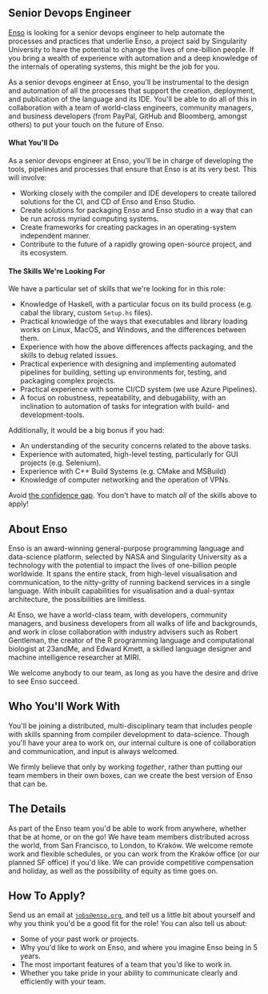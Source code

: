 ## Senior Devops Engineer
[Enso](https://enso.org) is looking for a senior devops engineer to help
automate the processes and practices that underlie Enso, a project said by
Singularity University to have the potential to change the lives of one-billion
people. If you bring a wealth of experience with automation and a deep knowledge
of the internals of operating systems, this might be the job for you.

As a senior devops engineer at Enso, you'll be instrumental to the design and
automation of all the processes that support the creation, deployment, and
publication of the language and its IDE. You'll be able to do all of this in
collaboration with a team of world-class engineers, community managers, and
business developers (from PayPal, GitHub and Bloomberg, amongst others) to put
your touch on the future of Enso.

#### What You'll Do
As a senior devops engineer at Enso, you'll be in charge of developing the
tools, pipelines and processes that ensure that Enso is at its very best.
This will involve:

- Working closely with the compiler and IDE developers to create tailored
  solutions for the CI, and CD of Enso and Enso Studio.
- Create solutions for packaging Enso and Enso studio in a way that can be run
  across myriad computing systems.
- Create frameworks for creating packages in an operating-system independent
  manner.
- Contribute to the future of a rapidly growing open-source project, and its
  ecosystem.

#### The Skills We're Looking For
We have a particular set of skills that we're looking for in this role:

- Knowledge of Haskell, with a particular focus on its build process (e.g. cabal
  the library, custom `Setup.hs` files).
- Practical knowledge of the ways that executables and library loading works on
  Linux, MacOS, and Windows, and the differences between them.
- Experience with how the above differences affects packaging, and the skills to
  debug related issues.
- Practical experience with designing and implementing automated pipelines for
  building, setting up environments for, testing, and packaging complex
  projects.
- Practical experience with some CI/CD system (we use Azure Pipelines).
- A focus on robustness, repeatability, and debugability, with an inclination to
  automation of tasks for integration with build- and development-tools.

Additionally, it would be a big bonus if you had:

- An understanding of the security concerns related to the above tasks.
- Experience with automated, high-level testing, particularly for GUI projects
  (e.g. Selenium).
- Experience with C++ Build Systems (e.g. CMake and MSBuild)
- Knowledge of computer networking and the operation of VPNs.

Avoid [the confidence gap](https://www.forbes.com/sites/womensmedia/2014/04/28/act-now-to-shrink-the-confidence-gap/).
You don't have to match _all_ of the skills above to apply!

## About Enso
Enso is an award-winning general-purpose programming language and data-science
platform, selected by NASA and Singularity University as a technology with the
potential to impact the lives of one-billion people worldwide. It spans the
entire stack, from high-level visualisation and communication, to the
nitty-gritty of running backend services in a single language. With inbuilt
capabilities for visualisation and a dual-syntax architecture, the possibilities
are limitless.

At Enso, we have a world-class team, with developers, community managers, and
business developers from all walks of life and backgrounds, and work in close
collaboration with industry advisers such as Robert Gentleman, the creator of
the R programming language and computational biologist at 23andMe, and Edward
Kmett, a skilled language designer and machine intelligence researcher at MIRI.

We welcome anybody to our team, as long as you have the desire and drive to see
Enso succeed.

## Who You'll Work With
You'll be joining a distributed, multi-disciplinary team that includes people
with skills spanning from compiler development to data-science. Though you'll
have your area to work on, our internal culture is one of collaboration and
communication, and input is always welcomed.

We firmly believe that only by working _together_, rather than putting our team
members in their own boxes, can we create the best version of Enso that can be.

## The Details
As part of the Enso team you'd be able to work from anywhere, whether that be at
home, or on the go! We have team members distributed across the world, from San
Francisco, to London, to Kraków. We welcome remote work and flexible schedules,
or you can work from the Kraków office (or our planned SF office) if you'd like.
We can provide competitive compensation and holiday, as well as the possibility
of equity as time goes on.

## How To Apply?
Send us an email at [`jobs@enso.org`](mailto:jobs@enso.org), and tell us a
little bit about yourself and why you think you'd be a good fit for the role!
You can also tell us about:

- Some of your past work or projects.
- Why you'd like to work on Enso, and where you imagine Enso being in 5 years.
- The most important features of a team that you'd like to work in.
- Whether you take pride in your ability to communicate clearly and efficiently
  with your team.
